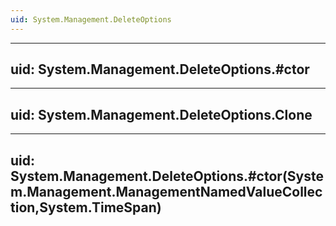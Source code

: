 ```yaml
---
uid: System.Management.DeleteOptions
---
```


---
uid: System.Management.DeleteOptions.#ctor
---

---
uid: System.Management.DeleteOptions.Clone
---

---
uid: System.Management.DeleteOptions.#ctor(System.Management.ManagementNamedValueCollection,System.TimeSpan)
---
